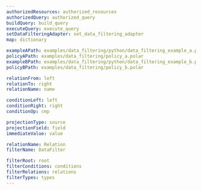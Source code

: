 ```yaml
---
authorizedResources: authorized_resources
authorizedQuery: authorized_query
buildQuery: build_query
executeQuery: execute_query
setDataFilteringAdapter: set_data_filtering_adapter
map: dictionary

exampleAPath: examples/data_filtering/python/data_filtering_example_a.py
policyAPath: examples/data_filtering/policy_a.polar
exampleBPath: examples/data_filtering/python/data_filtering_example_b.py
policyBPath: examples/data_filtering/policy_b.polar

relationFrom: left
relationTo: right
relationName: name

conditionLeft: left
conditionRight: right
conditionOp: cmp

projectionType: source
projectionField: field
immediateValue: value

relationName: Relation
filterName: DataFilter

filterRoot: root
filterConditions: conditions
filterRelations: relations
filterTypes: types
---
```

